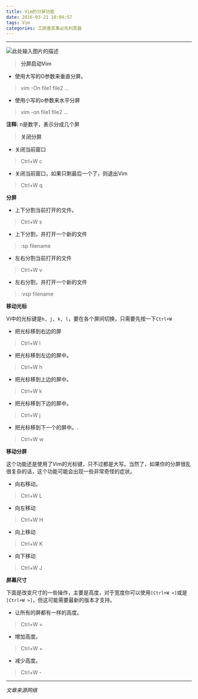 ```yaml
---
title: Vim的分屏功能
date: 2016-03-21 10:04:57
tags: Vim
categories: 工欲善其事必先利其器
---
```



----------


![此处输入图片的描述][1]

>**分屏启动Vim**

- 使用大写的O参数来垂直分屏。
>    vim -On file1 file2 ...

- 使用小写的o参数来水平分屏
>  vim -on file1 file2 ...

**注释:** n是数字，表示分成几个屏
 
<!--more-->
>  **关闭分屏**

- 关闭当前窗口
 >  Ctrl+W c

- 关闭当前窗口，如果只剩最后一个了，则退出Vim

> Ctrl+W q


**分屏**

- 上下分割当前打开的文件。
> Ctrl+W s

- 上下分割，并打开一个新的文件
> :sp filename

- 左右分割当前打开的文件
> Ctrl+W v

- 左右分割，并打开一个新的文件
> :vsp filename

**移动光标**

Vi中的光标键是`h, j, k, l`，要在各个屏间切换，只需要先按一下`Ctrl+W`
 
- 把光标移到右边的屏
> Ctrl+W l

- 把光标移到左边的屏中。
> Ctrl+W h

- 把光标移到上边的屏中。
> Ctrl+W k

- 把光标移到下边的屏中。
> Ctrl+W j

- 把光标移到下一个的屏中。.
> Ctrl+W w

**移动分屏**

这个功能还是使用了Vim的光标键，只不过都是大写。当然了，如果你的分屏很乱很复杂的话，这个功能可能会出现一些非常奇怪的症状。

- 向右移动。
> Ctrl+W L

- 向左移动
> Ctrl+W H

- 向上移动
> Ctrl+W K

- 向下移动
> Ctrl+W J


**屏幕尺寸**

下面是改变尺寸的一些操作，主要是高度，对于宽度你可以使用`[Ctrl+W <]`或是`[Ctrl+W >]`，但这可能需要最新的版本才支持。

- 让所有的屏都有一样的高度。
> Ctrl+W =

- 增加高度。
> Ctrl+W +

- 减少高度。
> Ctrl+W -


----------


*文章来源网络*

  [1]: http://coolshell.cn//wp-content/uploads/2009/11/vimwindows.png